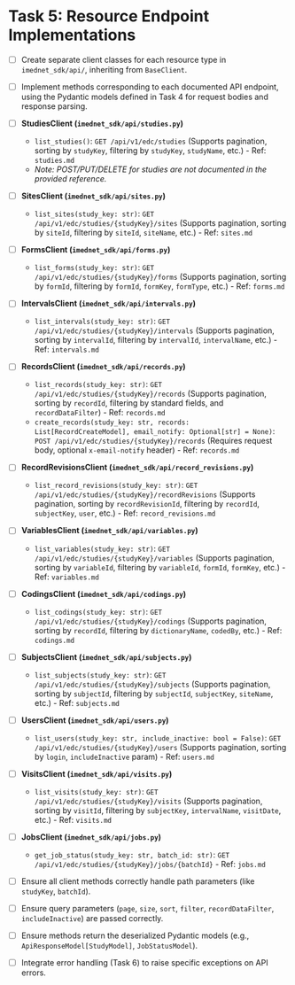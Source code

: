 <!-- filepath: c:\Users\FrederickdeRuiter\Documents\GitHub\imednet-python-sdk\docs\todo\05_resource_endpoints.md -->
# Task 5: Resource Endpoint Implementations

- [ ] Create separate client classes for each resource type in `imednet_sdk/api/`, inheriting from `BaseClient`.
- [ ] Implement methods corresponding to each documented API endpoint, using the Pydantic models defined in Task 4 for request bodies and response parsing.

- [ ] **StudiesClient (`imednet_sdk/api/studies.py`)**
  - `list_studies()`: `GET /api/v1/edc/studies` (Supports pagination, sorting by `studyKey`, filtering by `studyKey`, `studyName`, etc.) - Ref: `studies.md`
  - *Note: POST/PUT/DELETE for studies are not documented in the provided reference.*

- [ ] **SitesClient (`imednet_sdk/api/sites.py`)**
  - `list_sites(study_key: str)`: `GET /api/v1/edc/studies/{studyKey}/sites` (Supports pagination, sorting by `siteId`, filtering by `siteId`, `siteName`, etc.) - Ref: `sites.md`

- [ ] **FormsClient (`imednet_sdk/api/forms.py`)**
  - `list_forms(study_key: str)`: `GET /api/v1/edc/studies/{studyKey}/forms` (Supports pagination, sorting by `formId`, filtering by `formId`, `formKey`, `formType`, etc.) - Ref: `forms.md`

- [ ] **IntervalsClient (`imednet_sdk/api/intervals.py`)**
  - `list_intervals(study_key: str)`: `GET /api/v1/edc/studies/{studyKey}/intervals` (Supports pagination, sorting by `intervalId`, filtering by `intervalId`, `intervalName`, etc.) - Ref: `intervals.md`

- [ ] **RecordsClient (`imednet_sdk/api/records.py`)**
  - `list_records(study_key: str)`: `GET /api/v1/edc/studies/{studyKey}/records` (Supports pagination, sorting by `recordId`, filtering by standard fields, and `recordDataFilter`) - Ref: `records.md`
  - `create_records(study_key: str, records: List[RecordCreateModel], email_notify: Optional[str] = None)`: `POST /api/v1/edc/studies/{studyKey}/records` (Requires request body, optional `x-email-notify` header) - Ref: `records.md`

- [ ] **RecordRevisionsClient (`imednet_sdk/api/record_revisions.py`)**
  - `list_record_revisions(study_key: str)`: `GET /api/v1/edc/studies/{studyKey}/recordRevisions` (Supports pagination, sorting by `recordRevisionId`, filtering by `recordId`, `subjectKey`, `user`, etc.) - Ref: `record_revisions.md`

- [ ] **VariablesClient (`imednet_sdk/api/variables.py`)**
  - `list_variables(study_key: str)`: `GET /api/v1/edc/studies/{studyKey}/variables` (Supports pagination, sorting by `variableId`, filtering by `variableId`, `formId`, `formKey`, etc.) - Ref: `variables.md`

- [ ] **CodingsClient (`imednet_sdk/api/codings.py`)**
  - `list_codings(study_key: str)`: `GET /api/v1/edc/studies/{studyKey}/codings` (Supports pagination, sorting by `recordId`, filtering by `dictionaryName`, `codedBy`, etc.) - Ref: `codings.md`

- [ ] **SubjectsClient (`imednet_sdk/api/subjects.py`)**
  - `list_subjects(study_key: str)`: `GET /api/v1/edc/studies/{studyKey}/subjects` (Supports pagination, sorting by `subjectId`, filtering by `subjectId`, `subjectKey`, `siteName`, etc.) - Ref: `subjects.md`

- [ ] **UsersClient (`imednet_sdk/api/users.py`)**
  - `list_users(study_key: str, include_inactive: bool = False)`: `GET /api/v1/edc/studies/{studyKey}/users` (Supports pagination, sorting by `login`, `includeInactive` param) - Ref: `users.md`

- [ ] **VisitsClient (`imednet_sdk/api/visits.py`)**
  - `list_visits(study_key: str)`: `GET /api/v1/edc/studies/{studyKey}/visits` (Supports pagination, sorting by `visitId`, filtering by `subjectKey`, `intervalName`, `visitDate`, etc.) - Ref: `visits.md`

- [ ] **JobsClient (`imednet_sdk/api/jobs.py`)**
  - `get_job_status(study_key: str, batch_id: str)`: `GET /api/v1/edc/studies/{studyKey}/jobs/{batchId}` - Ref: `jobs.md`

- [ ] Ensure all client methods correctly handle path parameters (like `studyKey`, `batchId`).
- [ ] Ensure query parameters (`page`, `size`, `sort`, `filter`, `recordDataFilter`, `includeInactive`) are passed correctly.
- [ ] Ensure methods return the deserialized Pydantic models (e.g., `ApiResponseModel[StudyModel]`, `JobStatusModel`).
- [ ] Integrate error handling (Task 6) to raise specific exceptions on API errors.
